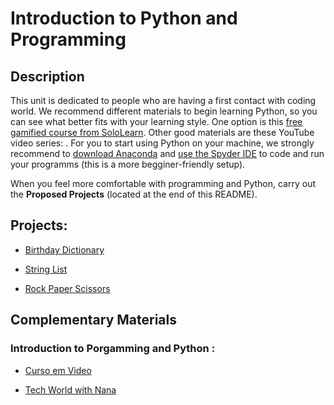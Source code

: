 # Introduction to Python and Programming

## Description

This unit is dedicated to people who are having a first contact with coding world. We recommend different materials to begin learning Python, so you can see what better fits with your learning style. One option is this [free gamified course from SoloLearn](). Other good materials are these YouTube video series: [](). For you to start using Python on your machine, we strongly recommend to [download Anaconda](https://docs.anaconda.com/anaconda/install/windows/) and [use the Spyder IDE]() to code and run your programms (this is a more begginer-friendly setup).

When you feel more comfortable with programming and Python, carry out the **Proposed Projects** (located at the end of this README).


## Projects:	
- [Birthday Dictionary](https://www.practicepython.org/exercise/2017/01/24/33-birthday-dictionaries.html)

- [String List](https://www.practicepython.org/exercise/2014/03/12/06-string-lists.html)

- [Rock Paper Scissors](https://www.practicepython.org/exercise/2014/03/26/08-rock-paper-scissors.html)


## Complementary Materials

### Introduction to Porgamming and Python :
- [Curso em Video](https://www.youtube.com/playlist?list=PLHz_AreHm4dlKP6QQCekuIPky1CiwmdI6)

- [Tech World with Nana](https://www.youtube.com/watch?v=t8pPdKYpowI)

